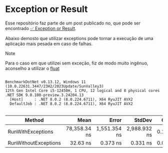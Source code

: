
# Exception or Result

Esse repositório faz parte de um post publicado no, que pode ser encontrado [✅ Exception or Result](https://www.linkedin.com/posts/andreluizss_tabnews-activity-7186781671738798080-Fxos).

Abaixo demosto que utilizar exceptions pode tornar a execução de uma aplicação mais pesada em caso de falhas.

> [!NOTE]
> Para o caso em que utilizei sem exceção, fiz de modo muito ingênuo, aconselho a utilizar o [fluat](https://github.com/andrebaltieri/Flunt)

```

BenchmarkDotNet v0.13.12, Windows 11 (10.0.22631.3447/23H2/2023Update/SunValley3)
12th Gen Intel Core i5-12450H, 1 CPU, 12 logical and 8 physical cores
.NET SDK 9.0.100-preview.3.24204.13
  [Host]     : .NET 8.0.2 (8.0.224.6711), X64 RyuJIT AVX2
  DefaultJob : .NET 8.0.2 (8.0.224.6711), X64 RyuJIT AVX2


```
| Method               | Mean         | Error        | StdDev       | Gen0   | Allocated |
|--------------------- |-------------:|-------------:|-------------:|-------:|----------:|
| RunWithExceptions    | 78,358.34 ns | 1,551.354 ns | 2,988.932 ns | 0.1221 |     824 B |
| RunWithoutExceptions |     32.63 ns |     0.373 ns |     0.331 ns | 0.0485 |     304 B |
